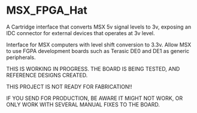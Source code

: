 # MSX_FPGA_Hat
A Cartridge interface that converts MSX 5v signal levels to 3v, exposing an IDC connector for external devices that operates at 3v level.

Interface for MSX computers with level shift conversion to 3.3v. Allow MSX to use FGPA development boards such as Terasic DE0 and DE1 as generic peripherals.

THIS IS WORKING IN PROGRESS. THE BOARD IS BEING TESTED, AND REFERENCE DESIGNS CREATED.

THIS PROJECT IS NOT READY FOR FABRICATION!!

IF YOU SEND FOR PRODUCTION, BE AWARE IT MIGHT NOT WORK, OR ONLY WORK WITH SEVERAL MANUAL FIXES TO THE BOARD.
